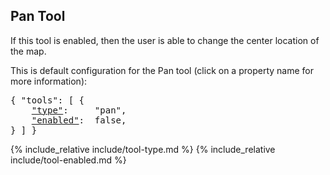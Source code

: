 ## Pan Tool

If this tool is enabled, then the user is able to change the center location of the map.

This is default configuration for the Pan tool (click on a property name for more information):
<pre>
{ "tools": [ {
    <a href="#type-property"        >"type"</a>:     "pan",
    <a href="#enabled-property"     >"enabled"</a>:  false,
} ] }
</pre>

{% include_relative include/tool-type.md %}
{% include_relative include/tool-enabled.md %}
